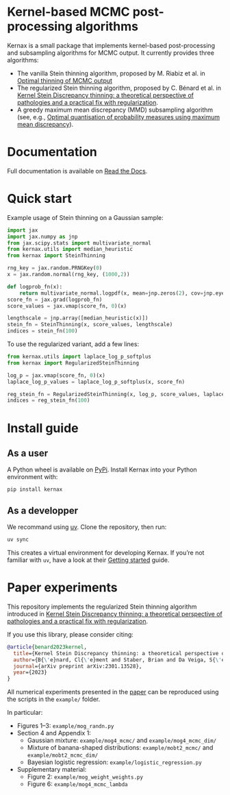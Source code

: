 <!--intro-start-->
# Kernel-based MCMC post-processing algorithms

Kernax is a small package that implements kernel-based post-processing and subsampling algorithms for MCMC output. It currently provides three algorithms:

* The vanilla Stein thinning algorithm, proposed by M. Riabiz et al. in [Optimal thinning of MCMC output](https://academic.oup.com/jrsssb/article-abstract/84/4/1059/7073269)
* The regularized Stein thinning algorithm, proposed by C. Bénard et al. in [Kernel Stein Discrepancy thinning: a theoretical perspective of pathologies and a practical fix with regularization](https://proceedings.neurips.cc/paper_files/paper/2023/hash/9a8eb202c060b7d81f5889631cbcd47e-Abstract-Conference.html).
* A greedy maximum mean discrepancy (MMD) subsampling algorithm (see, e.g., [Optimal quantisation of probability measures using maximum mean discrepancy](http://proceedings.mlr.press/v130/teymur21a.html)).
<!--intro-end-->

# Documentation

Full documentation is available on [Read the Docs](https://kernax.readthedocs.io/en/latest/?kernax=latest).

<!--quick-start-->
# Quick start

Example usage of Stein thinning on a Gaussian sample:

```python
import jax
import jax.numpy as jnp
from jax.scipy.stats import multivariate_normal
from kernax.utils import median_heuristic
from kernax import SteinThinning

rng_key = jax.random.PRNGKey(0)
x = jax.random.normal(rng_key, (1000,2))

def logprob_fn(x):
    return multivariate_normal.logpdf(x, mean=jnp.zeros(2), cov=jnp.eye(2))
score_fn = jax.grad(logprob_fn)
score_values = jax.vmap(score_fn, 0)(x)

lengthscale = jnp.array([median_heuristic(x)])
stein_fn = SteinThinning(x, score_values, lengthscale)
indices = stein_fn(100)
```

To use the regularized variant, add a few lines:

```python
from kernax.utils import laplace_log_p_softplus
from kernax import RegularizedSteinThinning

log_p = jax.vmap(score_fn, 0)(x)
laplace_log_p_values = laplace_log_p_softplus(x, score_fn)

reg_stein_fn = RegularizedSteinThinning(x, log_p, score_values, laplace_log_p_values, lengthscale)
indices = reg_stein_fn(100)
```
<!--quick-start-end-->

<!--installation-start-->
# Install guide

## As a user

A Python wheel is available on [PyPi](https://pypi.org/project/kernax/). Install Kernax into your Python environment with:

```console
pip install kernax
```

## As a developper

We recommand using [uv](https://docs.astral.sh/uv/getting-started/installation/). Clone the repository, then run:
```bash
uv sync
```

This creates a virtual environment for developing Kernax. If you’re not familiar with `uv`, have a look at their [Getting started](https://docs.astral.sh/uv/getting-started/) guide.
<!--installation-end-->

<!--paper-experiments-start-->
# Paper experiments

This repository implements the regularized Stein thinning algorithm introduced in [Kernel Stein Discrepancy thinning: a theoretical perspective of pathologies and a practical fix with regularization](https://proceedings.neurips.cc/paper_files/paper/2023/hash/9a8eb202c060b7d81f5889631cbcd47e-Abstract-Conference.html).

If you use this library, please consider citing:
```bibtex
@article{benard2023kernel,
  title={Kernel Stein Discrepancy thinning: a theoretical perspective of pathologies and a practical fix with regularization},
  author={B{\'e}nard, Cl{\'e}ment and Staber, Brian and Da Veiga, S{\'e}bastien},
  journal={arXiv preprint arXiv:2301.13528},
  year={2023}
}
```

All numerical experiments presented in the [paper](https://proceedings.neurips.cc/paper_files/paper/2023/hash/9a8eb202c060b7d81f5889631cbcd47e-Abstract-Conference.html) can be reproduced using the scripts in the `example/` folder.

In particular:

* Figures 1–3: `example/mog_randn.py`
* Section 4 and Appendix 1:
    * Gaussian mixture: `example/mog4_mcmc/` and `example/mog4_mcmc_dim/`
    * Mixture of banana-shaped distributions: `example/mobt2_mcmc/` and `example/mobt2_mcmc_dim/`
    * Bayesian logistic regression: `example/logistic_regression.py`
* Supplementary material:
    * Figure 2: `example/mog_weight_weights.py`
    * Figure 6: `example/mog4_mcmc_lambda`
<!--paper-experiments-end-->